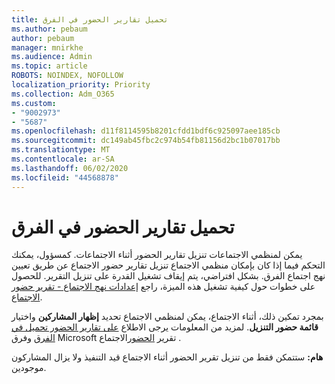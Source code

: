 ```yaml
---
title: تحميل تقارير الحضور في الفرق
ms.author: pebaum
author: pebaum
manager: mnirkhe
ms.audience: Admin
ms.topic: article
ROBOTS: NOINDEX, NOFOLLOW
localization_priority: Priority
ms.collection: Adm_O365
ms.custom:
- "9002973"
- "5687"
ms.openlocfilehash: d11f8114595b8201cfdd1bdf6c925097aee185cb
ms.sourcegitcommit: dc149ab45fbc2c974b54fb81156d2bc1b07017bb
ms.translationtype: MT
ms.contentlocale: ar-SA
ms.lasthandoff: 06/02/2020
ms.locfileid: "44568878"
---
```

# <a name="download-attendance-reports-in-teams"></a>تحميل تقارير الحضور في الفرق

يمكن لمنظمي الاجتماعات تنزيل تقارير الحضور أثناء الاجتماعات. كمسؤول، يمكنك التحكم فيما إذا كان بإمكان منظمي الاجتماع تنزيل تقارير حضور الاجتماع عن طريق تعيين نهج اجتماع الفرق. بشكل افتراضي، يتم إيقاف تشغيل القدرة على تنزيل التقرير. للحصول على خطوات حول كيفية تشغيل هذه الميزة، راجع [إعدادات نهج الاجتماع - تقرير حضور الاجتماع](https://docs.microsoft.com/microsoftteams/meeting-policies-in-teams#meeting-policy-settings---meeting-attendance-report).

بمجرد تمكين ذلك، أثناء الاجتماع، يمكن لمنظمي الاجتماع تحديد **إظهار المشاركين** واختيار **قائمة حضور التنزيل**. لمزيد من المعلومات يرجى الاطلاع [على تقارير الحضور تحميل في الفرق](https://support.office.com/article/download-attendance-reports-in-teams-ae7cf170-530c-47d3-84c1-3aedac74d310) وفرق Microsoft تقرير [الحضور](https://docs.microsoft.com/microsoftteams/teams-analytics-and-reports/meeting-attendance-report)الاجتماع .

**هام:** ستتمكن فقط من تنزيل تقرير الحضور أثناء الاجتماع قيد التنفيذ ولا يزال المشاركون موجودين.